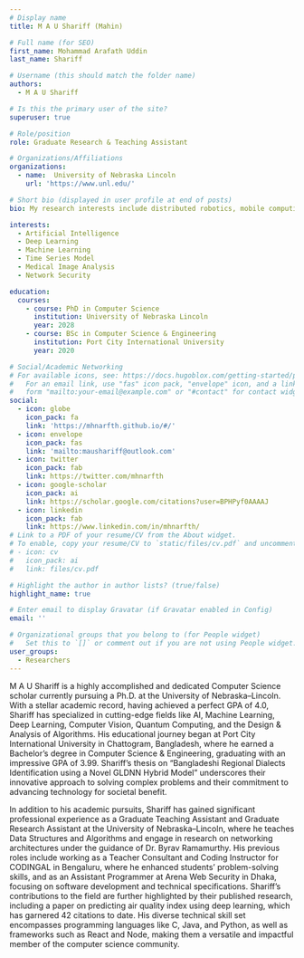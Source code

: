 ```yaml
---
# Display name
title: M A U Shariff (Mahin)

# Full name (for SEO)
first_name: Mohammad Arafath Uddin
last_name: Shariff

# Username (this should match the folder name)
authors:
  - M A U Shariff

# Is this the primary user of the site?
superuser: true

# Role/position
role: Graduate Research & Teaching Assistant

# Organizations/Affiliations
organizations:
  - name:  University of Nebraska Lincoln
    url: 'https://www.unl.edu/'

# Short bio (displayed in user profile at end of posts)
bio: My research interests include distributed robotics, mobile computing and programmable matter.

interests:
  - Artificial Intelligence
  - Deep Learning
  - Machine Learning
  - Time Series Model
  - Medical Image Analysis
  - Network Security

education:
  courses:
    - course: PhD in Computer Science
      institution: University of Nebraska Lincoln
      year: 2028
    - course: BSc in Computer Science & Engineering
      institution: Port City International University
      year: 2020

# Social/Academic Networking
# For available icons, see: https://docs.hugoblox.com/getting-started/page-builder/#icons
#   For an email link, use "fas" icon pack, "envelope" icon, and a link in the
#   form "mailto:your-email@example.com" or "#contact" for contact widget.
social:
  - icon: globe
    icon_pack: fa
    link: 'https://mhnarfth.github.io/#/'
  - icon: envelope
    icon_pack: fas
    link: 'mailto:maushariff@outlook.com'
  - icon: twitter
    icon_pack: fab
    link: https://twitter.com/mhnarfth
  - icon: google-scholar
    icon_pack: ai
    link: https://scholar.google.com/citations?user=BPHPyf0AAAAJ
  - icon: linkedin
    icon_pack: fab
    link: https://www.linkedin.com/in/mhnarfth/
# Link to a PDF of your resume/CV from the About widget.
# To enable, copy your resume/CV to `static/files/cv.pdf` and uncomment the lines below.
# - icon: cv
#   icon_pack: ai
#   link: files/cv.pdf

# Highlight the author in author lists? (true/false)
highlight_name: true

# Enter email to display Gravatar (if Gravatar enabled in Config)
email: ''

# Organizational groups that you belong to (for People widget)
#   Set this to `[]` or comment out if you are not using People widget.
user_groups:
  - Researchers
---
```


M A U Shariff is a highly accomplished and dedicated Computer Science scholar currently pursuing a Ph.D. at the University of Nebraska–Lincoln. With a stellar academic record, having achieved a perfect GPA of 4.0, Shariff has specialized in cutting-edge fields like AI, Machine Learning, Deep Learning, Computer Vision, Quantum Computing, and the Design & Analysis of Algorithms. His educational journey began at Port City International University in Chattogram, Bangladesh, where he earned a Bachelor’s degree in Computer Science & Engineering, graduating with an impressive GPA of 3.99. Shariff’s thesis on “Bangladeshi Regional Dialects Identification using a Novel GLDNN Hybrid Model” underscores their innovative approach to solving complex problems and their commitment to advancing technology for societal benefit.

In addition to his academic pursuits, Shariff has gained significant professional experience as a Graduate Teaching Assistant and Graduate Research Assistant at the University of Nebraska–Lincoln, where he teaches Data Structures and Algorithms and engage in research on networking architectures under the guidance of Dr. Byrav Ramamurthy. His previous roles include working as a Teacher Consultant and Coding Instructor for CODINGAL in Bengaluru, where he enhanced students’ problem-solving skills, and as an Assistant Programmer at Arena Web Security in Dhaka, focusing on software development and technical specifications. Shariff’s contributions to the field are further highlighted by their published research, including a paper on predicting air quality index using deep learning, which has garnered 42 citations to date. His diverse technical skill set encompasses programming languages like C, Java, and Python, as well as frameworks such as React and Node, making them a versatile and impactful member of the computer science community.
